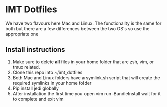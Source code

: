 IMT Dotfiles
===========

We have two flavours here Mac and Linux. The functionality is the same for both but there are a few differences between the two OS's so use the appropriate one

Install instructions
--------------------
1. Make sure to delete **all** files in your home folder that are zsh, vim, or tmux related.
2. Clone this repo into ~/imt_dotfiles
3. Both Mac and Linux folders have a symlink.sh script that will create the required symlinks in your home folder
4. Pip install jedi globally
5. After installation the first time you open vim run :BundleInstall wait for it to complete and exit vim

